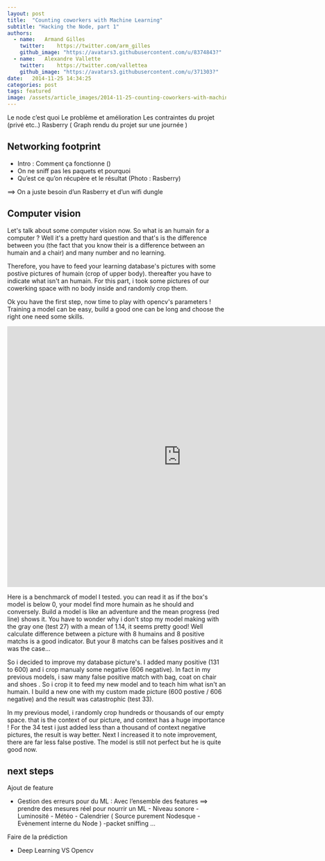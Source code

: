 ```yaml
---
layout: post
title:  "Counting coworkers with Machine Learning"
subtitle: "Hacking the Node, part 1"
authors:
  - name:   Armand Gilles
    twitter:    https://twitter.com/arm_gilles
    github_image: "https://avatars3.githubusercontent.com/u/8374843?"
  - name:   Alexandre Vallette
    twitter:    https://twitter.com/vallettea
    github_image: "https://avatars3.githubusercontent.com/u/371303?"
date:   2014-11-25 14:34:25
categories: post
tags: featured
image: /assets/article_images/2014-11-25-counting-coworkers-with-machine-learning/cover.jpg
---
```

Le node c’est quoi
Le problème et amélioration
Les contraintes du projet (privé etc..)
Rasberry 
( Graph rendu du projet sur une journée )


## Networking footprint
- Intro : Comment ça fonctionne ()
- On ne sniff pas les paquets et pourquoi 
- Qu’est ce qu’on récupère et le résultat 
(Photo : Rasberry)

==> On a juste besoin d’un Rasberry et d’un wifi dungle


## Computer vision

Let's talk about some computer vision now. So what is an humain for a computer ? Well it's a pretty hard question and that's is the difference between you (the fact that you know their is a difference between an humain and a chair) and many number and no learning. 

Therefore, you have to feed your learning database's pictures with some postive pictures of humain (crop of upper body). thereafter you have to indicate what isn't an humain. For this part, i took some pictures of our cowerking space with no body inside and randomly crop them.

Ok you have the first step, now time to play with opencv's parameters ! Training a model can be easy, build a good one can be long and choose the right one need some skills.

<iframe width="800" height="600" frameborder="0" seamless="seamless" scrolling="no" src="https://plot.ly/~babou/62.embed?width=800&height=600"></iframe>

Here is a benchmarck of model I tested. you can read it as if the box's model is below 0, your model find more humain as he should and conversely. Build a model is like an adventure and the mean progress (red line) shows it. You have to wonder why i don't stop my model making with the gray one (test 27) with a mean of 1.14, it seems pretty good! Well calculate difference between a picture with 8 humains and 8 positive matchs is a good indicator. But your 8 matchs can be falses positives and it was the case...

So i decided to improve my database picture's. I added many positive (131 to 600) and i crop manualy some negative (606 negative). In fact in my previous models, i saw many false positive match with bag, coat on chair and shoes . So i crop it to feed my new model and to teach him what isn't an humain. I build a new one with my custom made picture (600 postive / 606 negative) and the result was catastrophic (test 33). 

In my previous model, i randomly crop hundreds or thousands of our empty space. that is the context of our picture, and context has a huge importance ! For the 34 test i just added less than a thousand of context negative pictures, the result is way better. Next I increased it to note improvement, there are far less false postive. The model is still not perfect but he is quite good now.



## next steps

Ajout de feature
- Gestion des erreurs pour du ML :
    Avec l’ensemble des features ==> prendre des mesures réel pour nourrir un ML
        - Niveau sonore
        - Luminosité
        - Météo
        - Calendrier
        ( Source purement Nodesque
            - Evènement interne du Node
        )
        -packet sniffing ...

Faire de la prédiction

- Deep Learning VS Opencv


